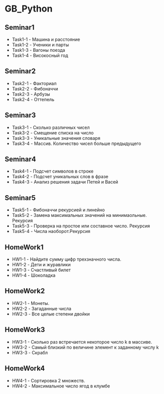 # GB_Python
## Seminar1
* Task1-1 - Машина и расстояние
* Task1-2 - Ученики и парты
* Task1-3 - Вагоны поезда
* Task1-4 - Високосный год
## Seminar2
* Task2-1 - Факториал
* Task2-2 - Фибоначчи
* Task2-3 - Арбузы
* Task2-4 - Оттепель
## Seminar3
* Task3-1 - Сколько различных чисел
* Task3-2 - Смещение списка на число
* Task3-3 - Уникальные значения словаря
* Task3-4 - Массив. Количество чисел больше предыдущего
## Seminar4
* Task4-1 - Подсчет символов в строке
* Task4-2 - Подсчет уникальных слов в фразе
* Task4-3 - Анализ решения задачи Петей и Васей
## Seminar5
* Task5-1 - Фибоначчи рекурсией и линейно
* Task5-2 - Замена максимальных значений на минимаольные. Рекурсия
* Task5-3 - Проверка на простое или составное число. Рекурсия
* Task5-4 - Числа наоборот.Рекурсия
## HomeWork1
* HW1-1 - Найдите сумму цифр трехзначного числа.
* HW1-2 - Дети и журавлики
* HW1-3 - Счастливый билет
* HW1-4 - Шоколадка
## HomeWork2
* HW2-1 - Монеты.
* HW2-2 - Загаданные числа
* HW2-3 - Все целые степени двойки
## HomeWork3
* HW3-1 - Cколько раз встречается некоторое число k в массиве.
* HW3-2 - Cамый близкий по величине элемент к заданному числу k
* HW3-3 - Скрабл
## HomeWork4
* HW4-1 - Сортировка 2 множеств.
* HW4-2 - Максимальное число ягод в клумбе


